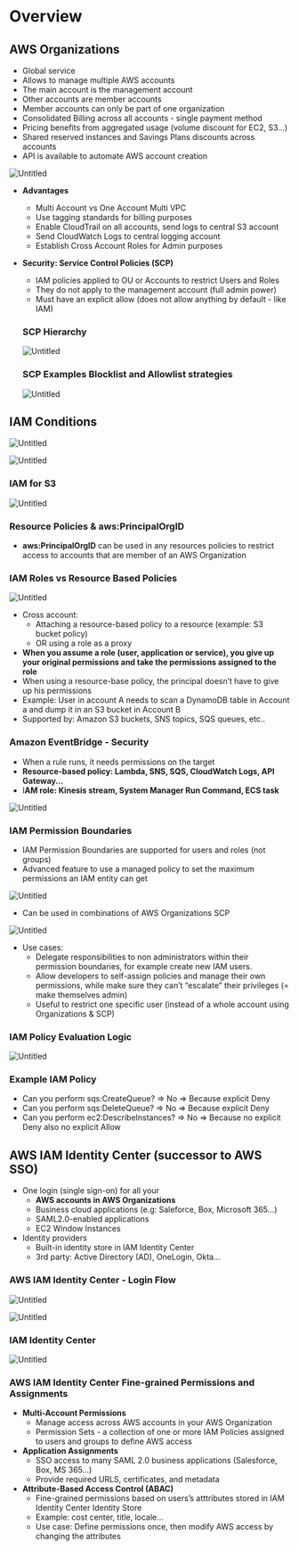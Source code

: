 # Overview

## AWS Organizations

- Global service
- Allows to manage multiple AWS accounts
- The main account is the management account
- Other accounts are member accounts
- Member accounts can only be part of one organization
- Consolidated Billing across all accounts - single payment method
- Pricing benefits from aggregated usage (volume discount for EC2, S3…)
- Shared reserved instances and Savings Plans discounts across accounts
- API is available to automate AWS account creation

![Untitled](https://s3-us-west-2.amazonaws.com/secure.notion-static.com/d7d02115-9ea7-4e78-a29a-1e99bfa71023/Untitled.png)

- **Advantages**
  - Multi Account vs One Account Multi VPC
  - Use tagging standards for billing purposes
  - Enable CloudTrail on all accounts, send logs to central S3 account
  - Send CloudWatch Logs to central logging account
  - Establish Cross Account Roles for Admin purposes
- **Security: Service Control Policies (SCP)**

  - IAM policies applied to OU or Accounts to restrict Users and Roles
  - They do not apply to the management account (full admin power)
  - Must have an explicit allow (does not allow anything by default - like IAM)

  ### SCP Hierarchy

  ![Untitled](https://s3-us-west-2.amazonaws.com/secure.notion-static.com/e1aa7fa7-21f8-428b-b263-6f1938bf5b69/Untitled.png)

  ### SCP Examples Blocklist and Allowlist strategies

  ![Untitled](https://s3-us-west-2.amazonaws.com/secure.notion-static.com/700d43e2-99ac-4388-b949-91980d05cb40/Untitled.png)

## IAM Conditions

![Untitled](https://s3-us-west-2.amazonaws.com/secure.notion-static.com/84e5b1b2-6235-4e4e-9bc1-07477d85e89b/Untitled.png)

![Untitled](https://s3-us-west-2.amazonaws.com/secure.notion-static.com/15ed5f9f-bf6d-45a7-9b6c-842926b9bb58/Untitled.png)

### IAM for S3

![Untitled](https://s3-us-west-2.amazonaws.com/secure.notion-static.com/1e13a4dc-77a1-4c0f-bb4e-0729e06a64d1/Untitled.png)

### Resource Policies & aws:PrincipalOrgID

- **aws:PrincipalOrgID** can be used in any resources policies to restrict access to accounts that are member of an AWS Organization

### IAM Roles vs Resource Based Policies

![Untitled](https://s3-us-west-2.amazonaws.com/secure.notion-static.com/157875b9-a48d-46d7-ae1b-6104186710e5/Untitled.png)

- Cross account:
  - Attaching a resource-based policy to a resource (example: S3 bucket policy)
  - OR using a role as a proxy
- **When you assume a role (user, application or service), you give up your original permissions and take the permissions assigned to the role**
- When using a resource-base policy, the principal doesn’t have to give up his permissions
- Example: User in account A needs to scan a DynamoDB table in Account a and dump it in an S3 bucket in Account B
- Supported by: Amazon S3 buckets, SNS topics, SQS queues, etc..

### Amazon EventBridge - Security

- When a rule runs, it needs permissions on the target
- **Resource-based policy: Lambda, SNS, SQS, CloudWatch Logs, API Gateway…**
- I**AM role: Kinesis stream, System Manager Run Command, ECS task**

![Untitled](https://s3-us-west-2.amazonaws.com/secure.notion-static.com/f61cbb22-1651-40db-b24a-ac8e8bfb7b47/Untitled.png)

### IAM Permission Boundaries

- IAM Permission Boundaries are supported for users and roles (not groups)
- Advanced feature to use a managed policy to set the maximum permissions an IAM entity can get

![Untitled](https://s3-us-west-2.amazonaws.com/secure.notion-static.com/4a451f7d-536b-4eff-94c3-6650d679c599/Untitled.png)

- Can be used in combinations of AWS Organizations SCP

![Untitled](https://s3-us-west-2.amazonaws.com/secure.notion-static.com/44bc4580-9b6a-4274-ae81-11eddd79a127/Untitled.png)

- Use cases:
  - Delegate responsibilities to non administrators within their permission boundaries, for example create new IAM users.
  - Allow developers to self-assign policies and manage their own permissions, while make sure they can’t “escalate” their privileges (= make themselves admin)
  - Useful to restrict one specific user (instead of a whole account using Organizations & SCP)

### IAM Policy Evaluation Logic

![Untitled](https://s3-us-west-2.amazonaws.com/secure.notion-static.com/90393f8a-fb88-4933-a48c-4e191b8c06cf/Untitled.png)

### Example IAM Policy

- Can you perform sqs:CreateQueue? ⇒ No ⇒ Because explicit Deny
- Can you perform sqs:DeleteQueue? ⇒ No ⇒ Because explicit Deny
- Can you perform ec2:DescribeInstances? ⇒ No ⇒ Because no explicit Deny also no explicit Allow

## AWS IAM Identity Center (successor to AWS SSO)

- One login (single sign-on) for all your
  - **AWS accounts in AWS Organizations**
  - Business cloud applications (e.g: Saleforce, Box, Microsoft 365…)
  - SAML2.0-enabled applications
  - EC2 Window Instances
- Identity providers
  - Built-in identity store in IAM Identity Center
  - 3rd party: Active Directory (AD), OneLogin, Okta…

### AWS IAM Identity Center - Login Flow

![Untitled](https://s3-us-west-2.amazonaws.com/secure.notion-static.com/2b8f560f-7166-4564-acc7-a15d0da32d34/Untitled.png)

![Untitled](https://s3-us-west-2.amazonaws.com/secure.notion-static.com/c4cc25e7-9fca-4d18-b8c4-0037910906e8/Untitled.png)

### IAM Identity Center

![Untitled](https://s3-us-west-2.amazonaws.com/secure.notion-static.com/475d8f86-d249-4aa0-bf2a-a54a926f8411/Untitled.png)

### AWS IAM Identity Center Fine-grained Permissions and Assignments

- **Multi-Account Permissions**
  - Manage access across AWS accounts in your AWS Organization
  - Permission Sets - a collection of one or more IAM Policies assigned to users and groups to define AWS access
- **Application Assignments**
  - SSO access to many SAML 2.0 business applications (Salesforce, Box, MS 365…)
  - Provide required URLS, certificates, and metadata
- **Attribute-Based Access Control (ABAC)**
  - Fine-grained permissions based on users’s atttributes stored in IAM Identity Center Identity Store
  - Example: cost center, title, locale…
  - Use case: Define permissions once, then modify AWS access by changing the attributes
